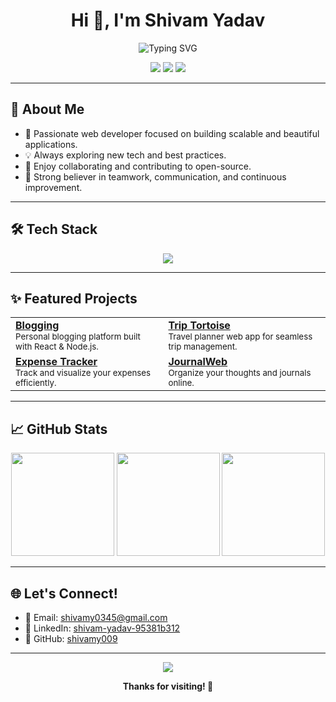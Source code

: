 <h1 align="center">Hi 👋, I'm Shivam Yadav</h1>
<p align="center">
  <img src="https://readme-typing-svg.demolab.com?font=Fira+Code&weight=900&size=26&color=00F7FF&center=true&vCenter=true&width=480&lines=Full+Stack+Developer;Open+Source+Contributor;Tech+Explorer;Always+Learning+%F0%9F%92%A1" alt="Typing SVG" />
</p>

<p align="center">
  <a href="https://www.linkedin.com/in/shivam-yadav-95381b312/"><img src="https://img.shields.io/badge/-LinkedIn-blue?style=flat-square&logo=linkedin"/></a>
  <a href="mailto:shivamy0345@gmail.com"><img src="https://img.shields.io/badge/-Email-red?style=flat-square&logo=gmail&logoColor=white"/></a>
  <a href="https://github.com/shivamy009"><img src="https://img.shields.io/badge/-GitHub-black?style=flat-square&logo=github"/></a>
</p>

---

## 🚀 About Me
- 🌱 Passionate web developer focused on building scalable and beautiful applications.
- 💡 Always exploring new tech and best practices.
- 🤝 Enjoy collaborating and contributing to open-source.
- 🧩 Strong believer in teamwork, communication, and continuous improvement.

---

## 🛠️ Tech Stack

<div align="center">
  <img src="https://skillicons.dev/icons?i=c,cpp,html,css,js,react,redux,tailwind,bootstrap,nodejs,express,mongodb,mysql,git,github,vercel,netlify,postman,vscode,redis" />
</div>

---

## ✨ Featured Projects

<table>
  <tr>
    <td>
      <a href="https://welcomblog.netlify.app/"><b>Blogging</b></a><br/>
      <sub>Personal blogging platform built with React & Node.js.</sub>
    </td>
    <td>
      <a href="https://www.triptortoise.com/"><b>Trip Tortoise</b></a><br/>
      <sub>Travel planner web app for seamless trip management.</sub>
    </td>
  </tr>
  <tr>
    <td>
      <a href="https://expanse-tracker-omega.vercel.app/"><b>Expense Tracker</b></a><br/>
      <sub>Track and visualize your expenses efficiently.</sub>
    </td>
    <td>
      <a href="https://journal-web-kappa.vercel.app/"><b>JournalWeb</b></a><br/>
      <sub>Organize your thoughts and journals online.</sub>
    </td>
  </tr>
</table>

---

## 📈 GitHub Stats

<div align="center">
  <img src="https://github-readme-stats.vercel.app/api?username=shivamy009&show_icons=true&theme=tokyonight" height="165" />
  <img src="https://github-readme-streak-stats.herokuapp.com/?user=shivamy009&theme=tokyonight" height="165" />
  <img src="https://github-readme-stats.vercel.app/api/top-langs/?username=shivamy009&layout=compact&theme=tokyonight" height="165" />
</div>

---

## 🌐 Let's Connect!

- 📧 Email: [shivamy0345@gmail.com](mailto:shivamy0345@gmail.com)
- 💼 LinkedIn: [shivam-yadav-95381b312](https://www.linkedin.com/in/shivam-yadav-95381b312/)
- 🐙 GitHub: [shivamy009](https://github.com/shivamy009)

---

<p align="center">
  <img src="https://quotes-github-readme.vercel.app/api?type=horizontal&theme=tokyonight" />
</p>

<p align="center">
  <b>Thanks for visiting! 🚀</b>
</p>
